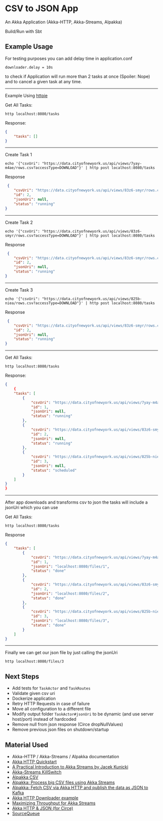 # CSV to JSON App
An Akka Application (Akka-HTTP, Akka-Streams, Alpakka)

Build/Run with Sbt

## Example Usage
For testing purposes you can add delay time in application.conf
``` lombok.config
downloader.delay = 10s
```
to check if Application will run more than 2 tasks at once (Spoiler: Nope)
and to cancel a given task at any time.

---
Example Using [httpie](https://httpie.io/)

Get All Tasks:


``` shell
http localhost:8080/tasks
```

Response:
``` json
{
    "tasks": []
}
```

---
Create Task 1
``` shell
echo '{"csvUri": "https://data.cityofnewyork.us/api/views/7yay-m4ae/rows.csv?accessType=DOWNLOAD"}' | http post localhost:8080/tasks
```
Response
``` json
 {
    "csvUri": "https://data.cityofnewyork.us/api/views/83z6-smyr/rows.csv?accessType=DOWNLOAD",
    "id": 2,
    "jsonUri": null,
    "status": "running"
}
```

---
Create Task 2
``` shell
echo '{"csvUri": "https://data.cityofnewyork.us/api/views/83z6-smyr/rows.csv?accessType=DOWNLOAD"}' | http post localhost:8080/tasks
```
Response
``` json
 {
    "csvUri": "https://data.cityofnewyork.us/api/views/83z6-smyr/rows.csv?accessType=DOWNLOAD",
    "id": 2,
    "jsonUri": null,
    "status": "running"
}
```

---
Create Task 3
``` shell
echo '{"csvUri": "https://data.cityofnewyork.us/api/views/825b-niea/rows.csv?accessType=DOWNLOAD"}' | http post localhost:8080/tasks
```

Response
``` json
 {
    "csvUri": "https://data.cityofnewyork.us/api/views/83z6-smyr/rows.csv?accessType=DOWNLOAD",
    "id": 2,
    "jsonUri": null,
    "status": "running"
}

```

---
Get All Tasks:
``` shell
http localhost:8080/tasks
```

Response:
``` json
{
    {
    "tasks": [
        {
            "csvUri": "https://data.cityofnewyork.us/api/views/7yay-m4ae/rows.csv?accessType=DOWNLOAD",
            "id": 1,
            "jsonUri": null,
            "status": "running"
        },
        {
            "csvUri": "https://data.cityofnewyork.us/api/views/83z6-smyr/rows.csv?accessType=DOWNLOAD",
            "id": 2,
            "jsonUri": null,
            "status": "running"
        },
        {
            "csvUri": "https://data.cityofnewyork.us/api/views/825b-niea/rows.csv?accessType=DOWNLOAD",
            "id": 3,
            "jsonUri": null,
            "status": "scheduled"
        }
    ]
}
}
```

---
After app downloads and transforms csv to json the tasks will include a jsonUri which you can use


Get All Tasks:


``` shell
http localhost:8080/tasks
```
Response
``` json
{
    "tasks": [
        {
            "csvUri": "https://data.cityofnewyork.us/api/views/7yay-m4ae/rows.csv?accessType=DOWNLOAD",
            "id": 1,
            "jsonUri": "localhost:8080/files/1",
            "status": "done"
        },
        {
            "csvUri": "https://data.cityofnewyork.us/api/views/83z6-smyr/rows.csv?accessType=DOWNLOAD",
            "id": 2,
            "jsonUri": "localhost:8080/files/2",
            "status": "done"
        },
        {
            "csvUri": "https://data.cityofnewyork.us/api/views/825b-niea/rows.csv?accessType=DOWNLOAD",
            "id": 3,
            "jsonUri": "localhost:8080/files/3",
            "status": "done"
        }
    ]
}
```

---
Finally we can get our json file by just calling the jsonUri
``` shell
http localhost:8080/files/3
```

## Next Steps
- Add tests for `TaskActor` and `TaskRoutes`
- Validate given csv uri
- Dockerize application
- Retry HTTP Requests in case of failure
- Move all configuration to a different file
- Modify output folder `TaskActor#jsonUri` to be dynamic (and use server host/port) instead of hardcoded
- Remove null from json response (Circe dropNullValues)
- Remove previous json files on shutdown/startup


## Material Used
- Akka-HTTP / Akka-Streams / Alpakka documentation
- [Akka HTTP Quickstart](https://developer.lightbend.com/guides/akka-http-quickstart-scala/)
- [A Practical Introduction to Akka Streams by Jacek Kunicki](https://www.youtube.com/watch?v=L1FS2dyiwIg)
- [Akka-Streams KillSwitch](https://doc.akka.io/docs/akka/2.4/scala/stream/stream-dynamic.html#Controlling_graph_completion_with_KillSwitch)
- [Alpakka CSV](https://doc.akka.io/docs/alpakka/current/data-transformations/csv.html)
- [Alpakka: Process big CSV files using Akka Streams](https://medium.com/@knoldus/alpakka-process-big-csv-files-using-akka-streams-b764c8a64b01)
- [Alpakka: Fetch CSV via Akka HTTP and publish the data as JSON to Kafka](https://akka.io/alpakka-samples/http-csv-to-kafka/index.html#fetch-csv-via-akka-http-and-publish-the-data-as-json-to-kafka)
- [Akka HTTP Downloader example](https://gist.github.com/steinybot/a1f79fe9a67693722164)
- [Maximizing Throughput for Akka Streams](https://blog.colinbreck.com/maximizing-throughput-for-akka-streams/)
- [Akka HTTP & JSON (for Circe)](https://www.youtube.com/watch?v=yU85EowqhY4)
- [SourceQueue](https://stackoverflow.com/questions/30964824/how-to-create-a-source-that-can-receive-elements-later-via-a-method-call)
